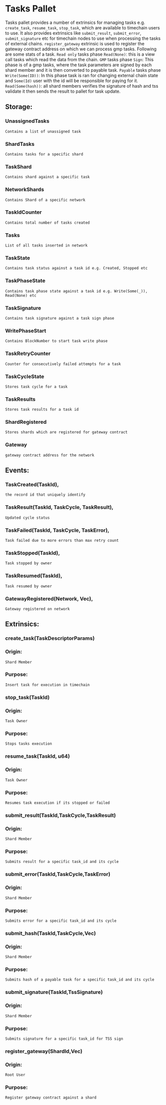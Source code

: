 # Tasks Pallet

Tasks pallet provides a number of extrinsics for managing tasks e.g. `create_task`, `resume_task`, `stop_task`, which are available to timechain users to use.
It also provides extrinsics like `submit_result`, `submit_error`, `submit_signature` etc for timechain nodes to use when processing the tasks of external chains.
`register_gateway` extrinsic is used to register the gateway contract address on which we can process gmp tasks. Following are some stats of a task.
`Read only` tasks phase
`Read(None)`: this is a view call tasks which read the data from the chain.
`GMP` tasks phase
`Sign`: This phase is of a gmp tasks, where the task parameters are signed by each shard member and it is then converted to payable task.
`Payable` tasks phase
`Write(Some(ID))`: In this phase task is ran for changing external chain state and `Some(Id)` user with the id will be responsible for paying for it.
`Read(Some(hash))`: all shard members verifies the signature of hash and tss validate it then sends the result to pallet for task update.

## Storage:
### UnassignedTasks
`Contains a list of unassigned task`
### ShardTasks
`Contains tasks for a specific shard`
### TaskShard
`Contains shard against a specific task`
### NetworkShards
`Contains Shard of a specific network`
### TaskIdCounter
`Contains total number of tasks created`
### Tasks
`List of all tasks inserted in network`
### TaskState
`Contains task status against a task id e.g. Created, Stopped etc`
### TaskPhaseState
`Contains task phase state against a task id e.g. Write(Some(_)), Read(None) etc`
### TaskSignature
`Contains task signature against a task sign phase`
### WritePhaseStart
`Contains BlockNumber to start task write phase`
### TaskRetryCounter
`Counter for consecutively failed attempts for a task`
### TaskCycleState
`Stores task cycle for a task`
### TaskResults
`Stores task results for a task id`
### ShardRegistered
`Stores shards which are registered for gateway contract`
### Gateway
`gateway contract address for the network`

## Events:
### TaskCreated(TaskId),
`the record id that uniquely identify`
### TaskResult(TaskId, TaskCycle, TaskResult),
`Updated cycle status`
### TaskFailed(TaskId, TaskCycle, TaskError),
`Task failed due to more errors than max retry count`
### TaskStopped(TaskId),
`Task stopped by owner`
### TaskResumed(TaskId),
`Task resumed by owner`
### GatewayRegistered(Network, Vec<u8>),
`Gateway registered on network`

## Extrinsics:
### create_task(TaskDescriptorParams)
### Origin:
`Shard Member`
### Purpose:
`Insert task for execution in timechain`

### stop_task(TaskId)
### Origin:
`Task Owner`
### Purpose:
`Stops tasks execution`

### resume_task(TaskId, u64)
### Origin:
`Task Owner`
### Purpose:
`Resumes task execution if its stopped or failed`

### submit_result(TaskId,TaskCycle,TaskResult)
### Origin:
`Shard Member`
### Purpose:
`Submits result for a specific task_id and its cycle`

### submit_error(TaskId,TaskCycle,TaskError)
### Origin:
`Shard Member`
### Purpose:
`Submits error for a specific task_id and its cycle`

### submit_hash(TaskId,TaskCycle,Vec<u8>)
### Origin:
`Shard Member`
### Purpose:
`Submits hash of a payable task for a specific task_id and its cycle`

### submit_signature(TaskId,TssSignature)
### Origin:
`Shard Member`
### Purpose:
`Submits signature for a specific task_id for TSS sign`

### register_gateway(ShardId,Vec<u8>)
### Origin:
`Root User`
### Purpose:
`Register gateway contract against a shard`
